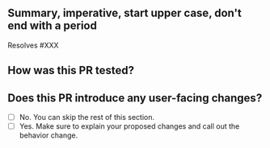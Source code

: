 <!--
Add a list of affected components in the PR title in the following format:
[component1]...[componentN] Concise commit message

Valid component tags are: [da-vinci], [server], [controller],
[router], [samza], [vpj], [fast-client], [thin-client],
[admin-tool], [test], [build], [doc], [script]

Example title: [server][da-vinci] Use dedicated thread to persist data to storage engine

Note: PRs with titles not following the format will not be merged
-->

## Summary, imperative, start upper case, don't end with a period
<!--
Describe
- What changes to make and why you are making these changes.
- How are you going to achieve your goal.
- Describe what testings you have done, for example, performance testing etc.

If this PR resolves an issue be sure to include "Resolves #XXX" to correctly link and close the issue upon merge.
-->

Resolves #XXX

## How was this PR tested?
<!--
If you're unsure about what to test, where to add tests, or how to run tests, please feel free to ask. We'd be happy to help.
-->

## Does this PR introduce any user-facing changes?
<!--
If yes, please clarify the previous behavior and the change this PR proposes - provide the console output, description and/or an example to show the behavior difference if possible.
If no, choose 'No'.
-->
- [ ] No. You can skip the rest of this section.
- [ ] Yes. Make sure to explain your proposed changes and call out the behavior change.